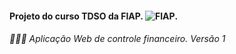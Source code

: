 #### Projeto do curso TDSO da FIAP. ![FIAP](https://www.fiap.com.br/wp-content/themes/fiap2016/images/favicon.ico). 
###### 🧑🏻‍💻 Aplicação Web de controle financeiro. Versão 1

